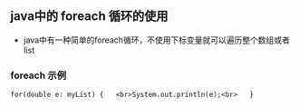 ## java中的 foreach 循环的使用 ##
- java中有一种简单的foreach循环，不使用下标变量就可以遍历整个数组或者list

### foreach 示例 ###
`
for(double e: myList)
{  
   <br>System.out.println(e);<br>  
 }
`
